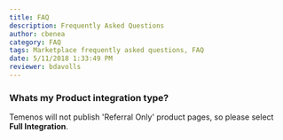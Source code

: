 ```yaml
---
title: FAQ
description: Frequently Asked Questions
author: cbenea
category: FAQ
tags: Marketplace frequently asked questions, FAQ
date: 5/11/2018 1:33:49 PM 
reviewer: bdavolls
---
```


### Whats my Product integration type?

Temenos will not publish 'Referral Only' product pages, so please select **Full Integration**.


